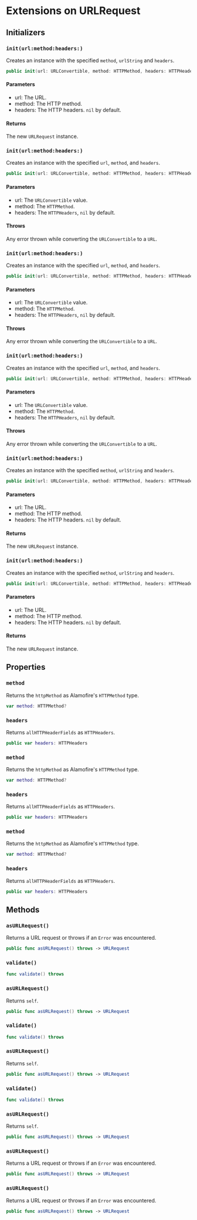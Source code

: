 # Extensions on URLRequest

## Initializers

### `init(url:method:headers:)`

Creates an instance with the specified `method`, `urlString` and `headers`.

``` swift
public init(url: URLConvertible, method: HTTPMethod, headers: HTTPHeaders? = nil) throws 
```

#### Parameters

  - url: The URL.
  - method: The HTTP method.
  - headers: The HTTP headers. `nil` by default.

#### Returns

The new `URLRequest` instance.

### `init(url:method:headers:)`

Creates an instance with the specified `url`, `method`, and `headers`.

``` swift
public init(url: URLConvertible, method: HTTPMethod, headers: HTTPHeaders? = nil) throws 
```

#### Parameters

  - url: The `URLConvertible` value.
  - method: The `HTTPMethod`.
  - headers: The `HTTPHeaders`, `nil` by default.

#### Throws

Any error thrown while converting the `URLConvertible` to a `URL`.

### `init(url:method:headers:)`

Creates an instance with the specified `url`, `method`, and `headers`.

``` swift
public init(url: URLConvertible, method: HTTPMethod, headers: HTTPHeaders? = nil) throws 
```

#### Parameters

  - url: The `URLConvertible` value.
  - method: The `HTTPMethod`.
  - headers: The `HTTPHeaders`, `nil` by default.

#### Throws

Any error thrown while converting the `URLConvertible` to a `URL`.

### `init(url:method:headers:)`

Creates an instance with the specified `url`, `method`, and `headers`.

``` swift
public init(url: URLConvertible, method: HTTPMethod, headers: HTTPHeaders? = nil) throws 
```

#### Parameters

  - url: The `URLConvertible` value.
  - method: The `HTTPMethod`.
  - headers: The `HTTPHeaders`, `nil` by default.

#### Throws

Any error thrown while converting the `URLConvertible` to a `URL`.

### `init(url:method:headers:)`

Creates an instance with the specified `method`, `urlString` and `headers`.

``` swift
public init(url: URLConvertible, method: HTTPMethod, headers: HTTPHeaders? = nil) throws 
```

#### Parameters

  - url: The URL.
  - method: The HTTP method.
  - headers: The HTTP headers. `nil` by default.

#### Returns

The new `URLRequest` instance.

### `init(url:method:headers:)`

Creates an instance with the specified `method`, `urlString` and `headers`.

``` swift
public init(url: URLConvertible, method: HTTPMethod, headers: HTTPHeaders? = nil) throws 
```

#### Parameters

  - url: The URL.
  - method: The HTTP method.
  - headers: The HTTP headers. `nil` by default.

#### Returns

The new `URLRequest` instance.

## Properties

### `method`

Returns the `httpMethod` as Alamofire's `HTTPMethod` type.

``` swift
var method: HTTPMethod? 
```

### `headers`

Returns `allHTTPHeaderFields` as `HTTPHeaders`.

``` swift
public var headers: HTTPHeaders 
```

### `method`

Returns the `httpMethod` as Alamofire's `HTTPMethod` type.

``` swift
var method: HTTPMethod? 
```

### `headers`

Returns `allHTTPHeaderFields` as `HTTPHeaders`.

``` swift
public var headers: HTTPHeaders 
```

### `method`

Returns the `httpMethod` as Alamofire's `HTTPMethod` type.

``` swift
var method: HTTPMethod? 
```

### `headers`

Returns `allHTTPHeaderFields` as `HTTPHeaders`.

``` swift
public var headers: HTTPHeaders 
```

## Methods

### `asURLRequest()`

Returns a URL request or throws if an `Error` was encountered.

``` swift
public func asURLRequest() throws -> URLRequest 
```

### `validate()`

``` swift
func validate() throws 
```

### `asURLRequest()`

Returns `self`.

``` swift
public func asURLRequest() throws -> URLRequest 
```

### `validate()`

``` swift
func validate() throws 
```

### `asURLRequest()`

Returns `self`.

``` swift
public func asURLRequest() throws -> URLRequest 
```

### `validate()`

``` swift
func validate() throws 
```

### `asURLRequest()`

Returns `self`.

``` swift
public func asURLRequest() throws -> URLRequest 
```

### `asURLRequest()`

Returns a URL request or throws if an `Error` was encountered.

``` swift
public func asURLRequest() throws -> URLRequest 
```

### `asURLRequest()`

Returns a URL request or throws if an `Error` was encountered.

``` swift
public func asURLRequest() throws -> URLRequest 
```
